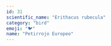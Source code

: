 ```yaml
---
id: 31
scientific_name: "Erithacus rubecula"
category: "bird"
emoji: "🐦"
name: "Petirrojo Europeo"
---
```

